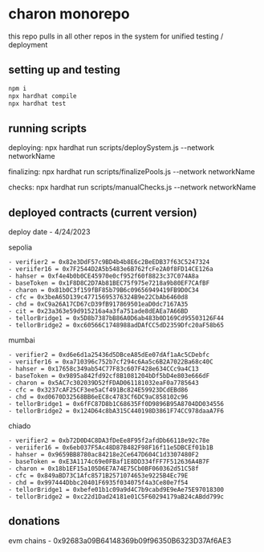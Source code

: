 # charon monorepo

this repo pulls in all other repos in the system for unified testing / deployment

## setting up and testing

```sh
npm i
npx hardhat compile
npx hardhat test
```

## running scripts

deploying: npx hardhat run scripts/deploySystem.js --network networkName

finalizing: npx hardhat run scripts/finalizePools.js --network networkName

checks: npx hardhat run scripts/manualChecks.js --network networkName


## deployed contracts (current version)

deploy date - 4/24/2023

sepolia
    
    - verifier2 = 0x82e3DdF57c9BD4b4b8E6c2BeEDB37f63C5247324
    - veriifer16 = 0x7F2544D2A5b5483e6B762fcFe2A0f8FD14CE126a
    - hahser = 0xf4e4b0b0CE45970e0cf952f60f8823c37C074A8a
    - baseToken = 0x1F8D8C2D7Ab81BEC75f975e7218a9b80EF7CAfBF
    - charon = 0x81b0C3f159fBF85b79B6c09656949419FB9D0C34
    - cfc = 0x3beA65D139c47715695376324B9e22CbAb6460d8
    - chd = 0xC9a26A17CD67cD39fB917869501eaD0dc7167A35
    - cit = 0x23a363e59d915216a4a3fa751ade8dEAEa7A66BD
    - tellorBridge1 = 0x5D8b7387bB86A0D6ab483b0D169Cd95503126F44
    - tellorBridge2 = 0xc60566C1748988adDAfCC5dD2359Dfc20aF58b65

mumbai
    
    - verifier2 = 0xd6e6d1a25436d5DBceA85dEe07dAf1aAc5CDebfc
    - veriifer16 = 0xa710396c752b7cf294c6Aa5c6B2A7022Ba68c40C
    - hahser = 0x17658c349ab54C77F83c607F428e634CCc9a4C13
    - baseToken = 0x9895a842fd92cf8B1081204bDf5bD4e803e666dF
    - charon = 0x5AC7c302039D52fFDAD061181032eaF0a7785643
    - cfc = 0x3237cAF25CF3ee5aCf491Bc824E59923DCdEBd86
    - chd = 0xd0670D32568BB6eEC8c4783Cf6DC9aC858102c96
    - tellorBridge1 = 0x6fFC87D8b1C68635Ff0D9896B95A8704DD034556
    - tellorBridge2 = 0x124D64c8bA315C440198D3861F74CC978daaA7F6

chiado

    - verifier2 = 0xb72D0D4C8DA3fDeEe8F95f2afdDb66118e92c78e
    - veriifer16 = 0x6eb037F5Ac48D87B482F98F16f11e5DBCEf01b1B
    - hahser = 0x9659BB8780ac84218e2Ce647D604C1d3307480F2
    - baseToken = 0xE3A1174c69e0FBaf1E8DD334fFF7F512636A4B7F
    - charon = 0x18b1EF15a105D6E7A74E75Cb0BF060362d51C58f
    - cfc = 0x849aBD73C1Afc8571B2571074653e9225B4Ec79E
    - chd = 0x997444Dbbc20401F6935f034075f4a3Ce80e7f54
    - tellorBridge1 = 0xbefe01b1c09a9d4C7b9cabd9E9eAe75E97018300
    - tellorBridge2 = 0xc22d1Dad24181e01C5F60294179aB24cABdd799c

## donations

evm chains - 0x92683a09B64148369b09f96350B6323D37Af6AE3




